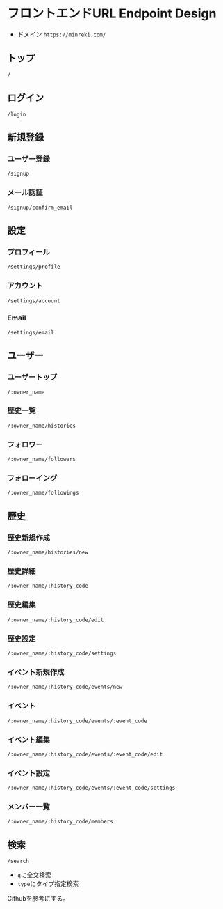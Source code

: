 # フロントエンドURL Endpoint Design
* ドメイン
  `https://minreki.com/`

## トップ
`/`

## ログイン
`/login`

## 新規登録
### ユーザー登録
`/signup`
### メール認証
`/signup/confirm_email`

## 設定
### プロフィール
`/settings/profile`
### アカウント
`/settings/account`
### Email
`/settings/email`

## ユーザー
### ユーザートップ
`/:owner_name`
### 歴史一覧
`/:owner_name/histories`
### フォロワー
`/:owner_name/followers`
### フォローイング
`/:owner_name/followings`

## 歴史
### 歴史新規作成
`/:owner_name/histories/new`
### 歴史詳細
`/:owner_name/:history_code`
### 歴史編集
`/:owner_name/:history_code/edit`
### 歴史設定
`/:owner_name/:history_code/settings`
### イベント新規作成
`/:owner_name/:history_code/events/new`
### イベント
`/:owner_name/:history_code/events/:event_code`
### イベント編集
`/:owner_name/:history_code/events/:event_code/edit`
### イベント設定
`/:owner_name/:history_code/events/:event_code/settings`
### メンバー一覧
`/:owner_name/:history_code/members`

## 検索
`/search`
  * `q`に全文検索
  * `type`にタイプ指定検索

Githubを参考にする。
